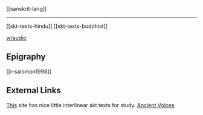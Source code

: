 [[sanskrit-lang]]

---

[[skt-texts-hindu]]
[[skt-texts-buddhist]]

[w/audio](skt-audio)

## Epigraphy
[[r-salomon1998]]

## External Links
[This](https://resanskrit.com/) site has nice little interlinear skt texts for study.
[Ancient Voices](http://ancientvoice.wikidot.com/)